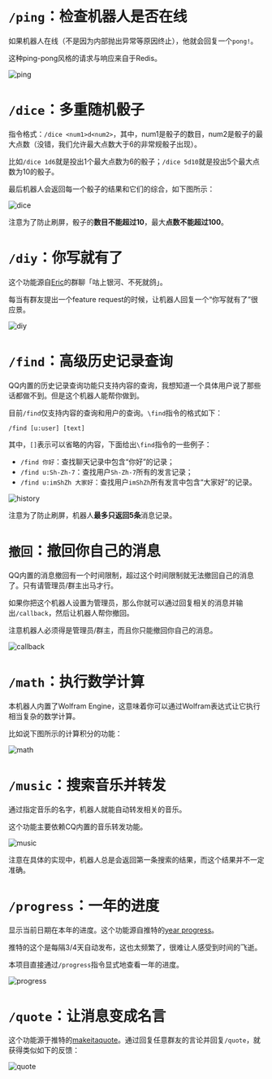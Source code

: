 # `/ping`：检查机器人是否在线

如果机器人在线（不是因为内部抛出异常等原因终止），他就会回复一个`pong!`。

这种ping-pong风格的请求与响应来自于Redis。

![ping](/Users/shzh7/IdeaProjects/Robot-V0/assets/docs/ping.png)



# `/dice`：多重随机骰子

指令格式：`/dice <num1>d<num2>`，其中，num1是骰子的数目，num2是骰子的最大点数（没错，我们允许最大点数大于6的非常规骰子出现）。

比如`/dice 1d6`就是投出1个最大点数为6的骰子；`/dice 5d10`就是投出5个最大点数为10的骰子。

最后机器人会返回每一个骰子的结果和它们的综合，如下图所示：

![dice](/Users/shzh7/IdeaProjects/Robot-V0/assets/docs/dice.png)

注意为了防止刷屏，骰子的**数目不能超过10**，最大**点数不能超过100**。



# `/diy`：你写就有了

这个功能源自[Eric](https://github.com/ExerciseBook)的群聊「咕上银河、不死就鸽」。

每当有群友提出一个feature request的时候，让机器人回复一个“你写就有了”很应景。

![diy](/Users/shzh7/IdeaProjects/Robot-V0/assets/docs/diy.png)



# `/find`：高级历史记录查询

QQ内置的历史记录查询功能只支持内容的查询，我想知道一个具体用户说了那些话都做不到。但是这个机器人能帮你做到。

目前`/find`仅支持内容的查询和用户的查询。`\find`指令的格式如下：

```
/find [u:user] [text]
```

其中，`[]`表示可以省略的内容，下面给出`\find`指令的一些例子：

- `/find 你好`：查找聊天记录中包含“你好”的记录；
- `/find u:Sh-Zh-7`：查找用户`Sh-Zh-7`所有的发言记录；
- `/find u:imShZh 大家好`：查找用户`imShZh`所有发言中包含“大家好”的记录。

![history](/Users/shzh7/IdeaProjects/Robot-V0/assets/docs/history.png)

注意为了防止刷屏，机器人**最多只返回5条**消息记录。



# `撤回`：撤回你自己的消息

QQ内置的消息撤回有一个时间限制，超过这个时间限制就无法撤回自己的消息了。只有请管理员/群主出马才行。

如果你把这个机器人设置为管理员，那么你就可以通过回复相关的消息并输出`/callback`，然后让机器人帮你撤回。

注意机器人必须得是管理员/群主，而且你只能撤回你自己的消息。

![callback](/Users/shzh7/IdeaProjects/Robot-V0/assets/docs/callback.png)



# `/math`：执行数学计算

本机器人内置了Wolfram Engine，这意味着你可以通过Wolfram表达式让它执行相当复杂的数学计算。

比如说下图所示的计算积分的功能：

![math](/Users/shzh7/IdeaProjects/Robot-V0/assets/docs/math.png)



# `/music`：搜索音乐并转发

通过指定音乐的名字，机器人就能自动转发相关的音乐。

这个功能主要依赖CQ内置的音乐转发功能。

![music](/Users/shzh7/IdeaProjects/Robot-V0/assets/docs/music.png)

注意在具体的实现中，机器人总是会返回第一条搜索的结果，而这个结果并不一定准确。



# `/progress`：一年的进度

显示当前日期在本年的进度。这个功能源自推特的[year progress](https://twitter.com/year_progress)。

推特的这个是每隔3/4天自动发布，这也太频繁了，很难让人感受到时间的飞逝。

本项目直接通过`/progress`指令显式地查看一年的进度。

![progress](/Users/shzh7/IdeaProjects/Robot-V0/assets/docs/progress.png)



# `/quote`：让消息变成名言

这个功能源于推特的[makeitaquote](https://mobile.twitter.com/makeitaquote)。通过回复任意群友的言论并回复`/quote`，就获得类似如下的反馈：

![quote](/Users/shzh7/IdeaProjects/Robot-V0/assets/docs/quote.png)